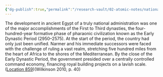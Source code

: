 ```yaml
---
{"dg-publish":true,"permalink":"/research-vault/02-atomic-notes/national-administration-was-the-great-achievement-of-the-early-dynastic-period/"}
---
```


The development in ancient Egypt of a truly national administration was one of the major accomplishments of the First to Third dynasties, the four-hundred-year formative phase of pharaonic civilization known as the Early Dynastic Period (2950–2575). At the start of the period, the country had only just been unified. Narmer and his immediate successors were faced with the challenge of ruling a vast realm, stretching five hundred miles from the heart of Africa to the shores of the Mediterranean. By the close of the Early Dynastic Period, the government presided over a centrally controlled command economy, financing royal building projects on a lavish scale. ([Location 859](https://readwise.io/to_kindle?action=open&asin=B004FGMZAI&location=859))(Wilkinson 2010, p. 40)